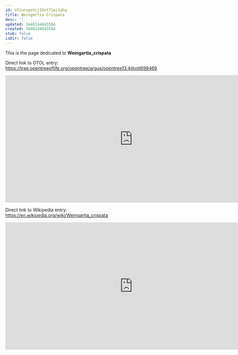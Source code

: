 ```yaml
---
id: ofzunxgotcj32ct71ez1qhq
title: Weingartia Crispata
desc: ''
updated: 1648144045584
created: 1648144045584
stub: false
isDir: false
---
```

This is the page dedicated to **Weingartia_crispata**


Direct link to OTOL entry: https://tree.opentreeoflife.org/opentree/argus/opentree13.4@ott698469



<html>
    <body>
    <iframe src="https://tree.opentreeoflife.org/opentree/argus/opentree13.4@ott698469"
    width="800" height="400" frameborder="0" allowfullscreen> </iframe>
    </body>
</html>
    


Direct link to Wikipedia entry: https://en.wikipedia.org/wiki/Weingartia_crispata



<html>
    <body>
    <iframe src="https://en.wikipedia.org/wiki/Weingartia_crispata"
    width="800" height="400" frameborder="0" allowfullscreen> </iframe>
    </body>
</html>
    
